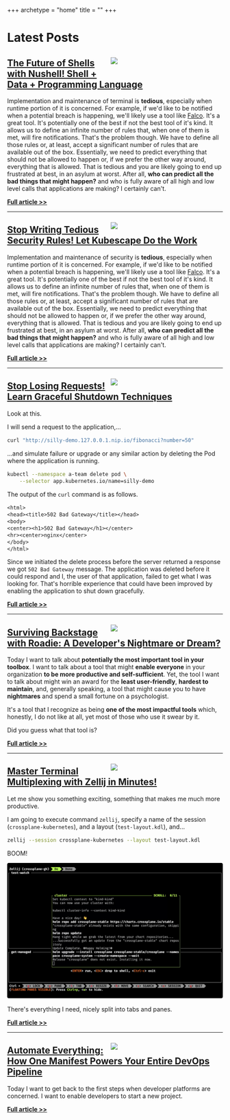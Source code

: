 +++
archetype = "home"
title = ""
+++

# Latest Posts

<img src="/terminal/discover-the-future-of-shells-with-nushell/thumbnail-03.jpg" style="width:50%; float:right; padding: 10px">

## [The Future of Shells with Nushell! Shell + Data + Programming Language](/terminal/discover-the-future-of-shells-with-nushell)

Implementation and maintenance of terminal is **tedious**, especially when runtime portion of it is concerned. For example, if we'd like to be notified when a potential breach is happening, we'll likely use a tool like [Falco](https://www.google.com/search?q=falco+terminal&sourceid=chrome&ie=UTF-8). It's a great tool. It's potentially one of the best if not the best tool of it's kind. It allows us to define an infinite number of rules that, when one of them is met, will fire notifications. That's the problem though. We have to define all those rules or, at least, accept a significant number of rules that are available out of the box. Essentially, we need to predict everything that should not be allowed to happen or, if we prefer the other way around, everything that is allowed. That is tedious and you are likely going to end up frustrated at best, in an asylum at worst. After all, **who can predict all the bad things that might happen?** and who is fully aware of all high and low level calls that applications are making? I certainly can't.

**[Full article >>](/terminal/discover-the-future-of-shells-with-nushell)**

---

<img src="/security/stop-writing-tedious-security-rules-let-kubescape-do-the-work/thumbnail-02.jpg" style="width:50%; float:right; padding: 10px">

## [Stop Writing Tedious Security Rules! Let Kubescape Do the Work](/security/stop-writing-tedious-security-rules-let-kubescape-do-the-work)

Implementation and maintenance of security is **tedious**, especially when runtime portion of it is concerned. For example, if we'd like to be notified when a potential breach is happening, we'll likely use a tool like [Falco](https://www.google.com/search?q=falco+security&sourceid=chrome&ie=UTF-8). It's a great tool. It's potentially one of the best if not the best tool of it's kind. It allows us to define an infinite number of rules that, when one of them is met, will fire notifications. That's the problem though. We have to define all those rules or, at least, accept a significant number of rules that are available out of the box. Essentially, we need to predict everything that should not be allowed to happen or, if we prefer the other way around, everything that is allowed. That is tedious and you are likely going to end up frustrated at best, in an asylum at worst. After all, **who can predict all the bad things that might happen?** and who is fully aware of all high and low level calls that applications are making? I certainly can't.

**[Full article >>](/security/stop-writing-tedious-security-rules-let-kubescape-do-the-work)**

---

<img src="/containers/stop-losing-requests-learn-graceful-shutdown-techniques/thumbnail-01.jpg" style="width:50%; float:right; padding: 10px">

## [Stop Losing Requests! Learn Graceful Shutdown Techniques](/containers/stop-losing-requests-learn-graceful-shutdown-techniques)

Look at this.

I will send a request to the application,...

```sh
curl "http://silly-demo.127.0.0.1.nip.io/fibonacci?number=50"
```

...and simulate failure or upgrade or any similar action by deleting the Pod where the application is running.

```sh
kubectl --namespace a-team delete pod \
    --selector app.kubernetes.io/name=silly-demo
```

The output of the `curl` command is as follows.

```
<html>
<head><title>502 Bad Gateway</title></head>
<body>
<center><h1>502 Bad Gateway</h1></center>
<hr><center>nginx</center>
</body>
</html>
```

Since we initiated the delete process before the server returned a response we got `502 Bad Gateway` message. The application was deleted before it could respond and I, the user of that application, failed to get what I was looking for. That's horrible experience that could have been improved by enabling the application to shut down gracefully.

**[Full article >>](/containers/stop-losing-requests-learn-graceful-shutdown-techniques)**

---

<img src="/internal-developer-platforms/surviving-backstage-with-roadie-a-developers-nightmare-or-dream/thumbnail-03.jpg" style="width:50%; float:right; padding: 10px">

## [Surviving Backstage with Roadie: A Developer's Nightmare or Dream?](/internal-developer-platforms/surviving-backstage-with-roadie-a-developers-nightmare-or-dream)

Today I want to talk about **potentially the most important tool in your toolbox**. I want to talk about a tool that might **enable everyone** in your organization **to be more productive and self-sufficient**. Yet, the tool I want to talk about might win an award for the **least user-friendly**, **hardest to maintain**, and, generally speaking, a tool that might cause you to have **nightmares** and spend a small fortune on a psychologist.

It's a tool that I recognize as being **one of the most impactful tools** which, honestly, I do not like at all, yet most of those who use it swear by it.

Did you guess what that tool is?

**[Full article >>](/internal-developer-platforms/surviving-backstage-with-roadie-a-developers-nightmare-or-dream)**

---

<img src="/terminal/master-terminal-multiplexing-with-zellij-in-minutes/thumbnail-02.png" style="width:50%; float:right; padding: 10px">

## [Master Terminal Multiplexing with Zellij in Minutes!](/terminal/master-terminal-multiplexing-with-zellij-in-minutes)

Let me show you something exciting, something that makes me much more productive.

I am going to execute command `zellij`, specify a name of the session (`crossplane-kubernetes`), and a layout (`test-layout.kdl`), and...

```sh
zellij --session crossplane-kubernetes --layout test-layout.kdl
```

BOOM!

![](terminal/master-terminal-multiplexing-with-zellij-in-minutes/zellij-preview.png)

There's everything I need, nicely split into tabs and panes.

**[Full article >>](/terminal/master-terminal-multiplexing-with-zellij-in-minutes)**

---

<img src="/internal-developer-platforms/automate-everything-how-one-manifest-powers-your-entire-devops-pipeline/thumbnail-01.jpg" style="width:50%; float:right; padding: 10px">

## [Automate Everything: How One Manifest Powers Your Entire DevOps Pipeline](/internal-developer-platforms/automate-everything-how-one-manifest-powers-your-entire-devops-pipeline)

Today I want to get back to the first steps when developer platforms are concerned. I want to enable developers to start a new project.

**[Full article >>](/internal-developer-platforms/automate-everything-how-one-manifest-powers-your-entire-devops-pipeline)**

